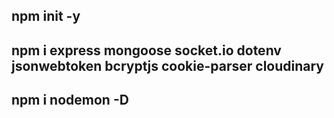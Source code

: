 <!-- Backend Steps -->

<!-- Step 1 Install These dependencies -->

## npm init -y

## npm i express mongoose socket.io dotenv jsonwebtoken bcryptjs cookie-parser cloudinary

## npm i nodemon -D
